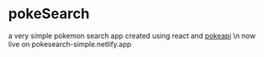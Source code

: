# pokeSearch

a very simple pokemon search app created using react and [pokeapi](http://pokeapi.co)
\n now live on pokesearch-simple.netlify.app
